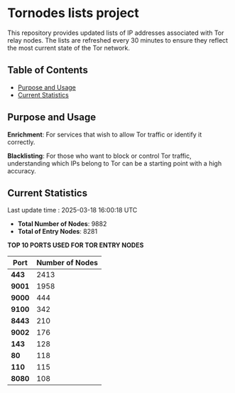 # Tornodes lists project

This repository provides updated lists of IP addresses associated with Tor relay nodes. The lists are refreshed every 30 minutes to ensure they reflect the most current state of the Tor network.

## Table of Contents

- [Purpose and Usage](#purpose-and-usage)
- [Current Statistics](#current-statistics)


## Purpose and Usage

**Enrichment**: For services that wish to allow Tor traffic or identify it correctly.

**Blacklisting**: For those who want to block or control Tor traffic, understanding which IPs belong to Tor can be a starting point with a high accuracy.

## Current Statistics

Last update time : 2025-03-18 16:00:18 UTC

- **Total Number of Nodes**: 9882
- **Total of Entry Nodes**: 8281

**TOP 10 PORTS USED FOR TOR ENTRY NODES**

| **Port** | **Number of Nodes** |
|------|-----------------|
| **443**   | 2413  |
| **9001**   | 1958  |
| **9000**   | 444  |
| **9100**   | 342  |
| **8443**   | 210  |
| **9002**   | 176  |
| **143**   | 128  |
| **80**   | 118  |
| **110**   | 115  |
| **8080**   | 108  |

